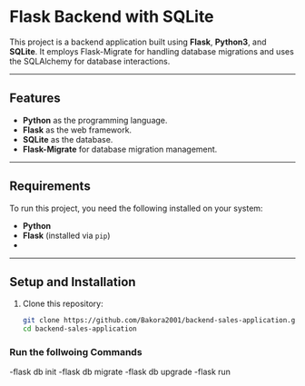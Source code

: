 # Flask Backend with SQLite

This project is a backend application built using **Flask**, **Python3**, and **SQLite**. It employs Flask-Migrate for handling database migrations and uses the SQLAlchemy for database interactions.

---

## Features

- **Python** as the programming language.
- **Flask** as the web framework.
- **SQLite** as the database.
- **Flask-Migrate** for database migration management.

---

## Requirements

To run this project, you need the following installed on your system:

- **Python**
- **Flask** (installed via `pip`)
-

---

## Setup and Installation

1. Clone this repository:
   ```bash
   git clone https://github.com/Bakora2001/backend-sales-application.git
   cd backend-sales-application
### Run the follwoing Commands 
   -flask db init
   -flask db migrate
   -flask db upgrade
   -flask run
